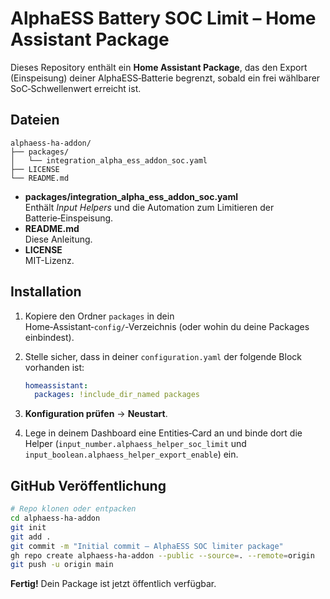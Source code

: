 # AlphaESS Battery SOC Limit – Home Assistant Package

Dieses Repository enthält ein **Home Assistant Package**, das den Export (Einspeisung)
deiner AlphaESS‑Batterie begrenzt, sobald ein frei wählbarer SoC‑Schwellenwert
erreicht ist.

## Dateien

```
alphaess-ha-addon/
├── packages/
│   └── integration_alpha_ess_addon_soc.yaml
├── LICENSE
└── README.md
```

- **packages/integration_alpha_ess_addon_soc.yaml**  
  Enthält *Input Helpers* und die Automation zum Limitieren der Batterie‑Einspeisung.
- **README.md**  
  Diese Anleitung.
- **LICENSE**  
  MIT-Lizenz.

## Installation

1. Kopiere den Ordner `packages` in dein Home‑Assistant‑`config/`‑Verzeichnis (oder
   wohin du deine Packages einbindest).
2. Stelle sicher, dass in deiner `configuration.yaml` der folgende Block vorhanden ist:

   ```yaml
   homeassistant:
     packages: !include_dir_named packages
   ```

3. **Konfiguration prüfen** → **Neustart**.
4. Lege in deinem Dashboard eine Entities‑Card an und binde dort die Helper
   (`input_number.alphaess_helper_soc_limit` und
   `input_boolean.alphaess_helper_export_enable`) ein.

## GitHub Veröffentlichung

```bash
# Repo klonen oder entpacken
cd alphaess-ha-addon
git init
git add .
git commit -m "Initial commit – AlphaESS SOC limiter package"
gh repo create alphaess-ha-addon --public --source=. --remote=origin
git push -u origin main
```

**Fertig!** Dein Package ist jetzt öffentlich verfügbar.
